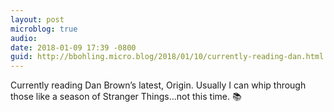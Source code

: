 ```yaml
---
layout: post
microblog: true
audio: 
date: 2018-01-09 17:39 -0800
guid: http://bbohling.micro.blog/2018/01/10/currently-reading-dan.html
---
```

Currently reading Dan Brown’s latest, Origin. Usually I can whip through those like a season of Stranger Things...not this time. 📚
